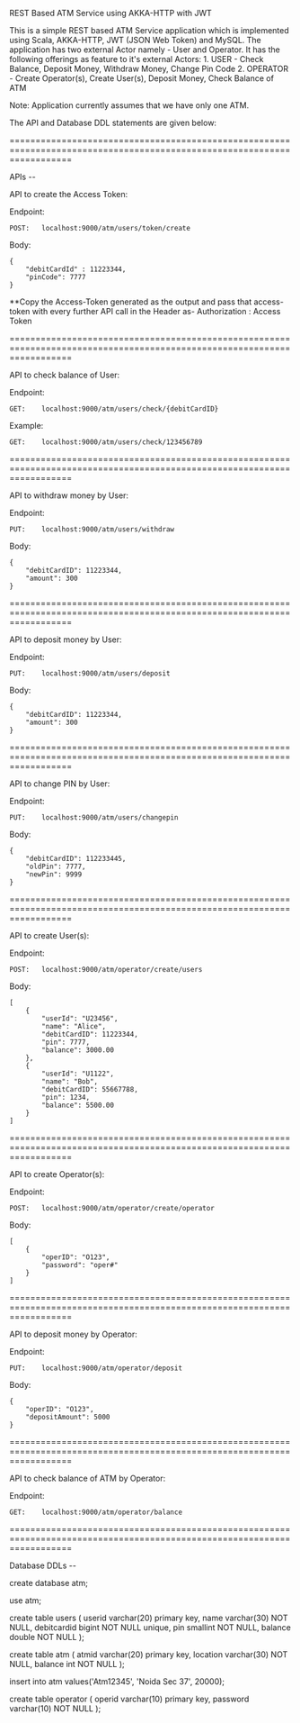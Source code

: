 REST Based ATM Service using AKKA-HTTP with JWT

This is a simple REST based ATM Service application which is implemented using Scala, AKKA-HTTP, JWT (JSON Web Token) and MySQL.
The application has two external Actor namely - User and Operator.
It has the following offerings as feature to it's external Actors:
    1. USER - Check Balance, Deposit Money, Withdraw Money, Change Pin Code
    2. OPERATOR - Create Operator(s), Create User(s), Deposit Money, Check Balance of ATM

Note: Application currently assumes that we have only one ATM.
    
The API and Database DDL statements are given below:

========================================================================================================================

APIs --

API to create the Access Token:

Endpoint:

    POST:   localhost:9000/atm/users/token/create
    
Body:
    
    {
    	"debitCardId" : 11223344,
    	"pinCode": 7777
    }
    
    
**Copy the Access-Token generated as the output and pass that access-token with every further API call in the Header as-
    Authorization : Access Token

========================================================================================================================

API to check balance of User:        

Endpoint:

    GET:    localhost:9000/atm/users/check/{debitCardID}
   
Example:   

    GET:    localhost:9000/atm/users/check/123456789
    
========================================================================================================================

API to withdraw money by User:

Endpoint: 

    PUT:    localhost:9000/atm/users/withdraw

Body:

    {
    	"debitCardID": 11223344,
    	"amount": 300
    }
    
========================================================================================================================

API to deposit money by User:

Endpoint:

    PUT:    localhost:9000/atm/users/deposit
    
Body:

    {
    	"debitCardID": 11223344,
    	"amount": 300
    }
    
========================================================================================================================

API to change PIN by User:

Endpoint:

    PUT:    localhost:9000/atm/users/changepin
    
Body:

    {
    	"debitCardID": 112233445,
    	"oldPin": 7777,
    	"newPin": 9999
    }
    
========================================================================================================================

API to create User(s):

Endpoint:

    POST:   localhost:9000/atm/operator/create/users

Body:

    [
    	{
    		"userId": "U23456",
    		"name": "Alice",
    		"debitCardID": 11223344,
    		"pin": 7777,
    		"balance": 3000.00
    	},
    	{
    		"userId": "U1122",
    		"name": "Bob",
    		"debitCardID": 55667788,
    		"pin": 1234,
    		"balance": 5500.00
    	}
    ]
    
========================================================================================================================

API to create Operator(s):

Endpoint:

    POST:   localhost:9000/atm/operator/create/operator    
    
Body:

    [
    	{
    		"operID": "O123",
    		"password": "oper#"
    	}
    ]
    
========================================================================================================================

API to deposit money by Operator:

Endpoint:

    PUT:    localhost:9000/atm/operator/deposit
    
Body:

    {
    	"operID": "O123",
    	"depositAmount": 5000
    }
    
========================================================================================================================

API to check balance of ATM by Operator:

Endpoint:

    GET:    localhost:9000/atm/operator/balance
    
========================================================================================================================

Database DDLs --

create database atm;

use atm;

create table users (
userid varchar(20) primary key,
name varchar(30) NOT NULL,
debitcardid bigint NOT NULL unique, 
pin smallint NOT NULL,
balance double NOT NULL
);

create table atm (
atmid varchar(20) primary key,
location varchar(30) NOT NULL,
balance int NOT NULL
);

insert into atm values('Atm12345', 'Noida Sec 37', 20000);

create table operator (
operid varchar(10) primary key,
password varchar(10) NOT NULL
);